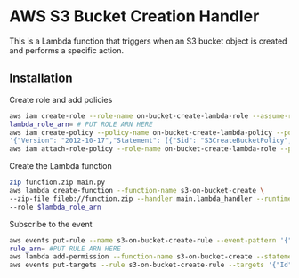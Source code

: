 # AWS S3 Bucket Creation Handler

This is a Lambda function that triggers when an S3 bucket object is created and performs a specific action.

## Installation

Create role and add policies
```bash
aws iam create-role --role-name on-bucket-create-lambda-role --assume-role-policy-document '{"Version": "2012-10-17","Statement": [{"Effect": "Allow","Principal": {"Service": "lambda.amazonaws.com"},"Action": "sts:AssumeRole"}]}'
lambda_role_arn= # PUT ROLE ARN HERE
aws iam create-policy --policy-name on-bucket-create-lambda-policy --policy-document \
'{"Version": "2012-10-17","Statement": [{"Sid": "S3CreateBucketPolicy","Effect": "Allow","Action": "lambda:InvokeFunction","Resource": "'$lambda_role_arn'","Condition": {"ArnLike": {"AWS:SourceArn": "arn:aws:s3:::*"},"StringEquals": {"aws:sourceEvent": "s3:CreateBucket"}}}]}'
aws iam attach-role-policy --role-name on-bucket-create-lambda-role --policy-arn arn:aws:iam::aws:policy/service-role/AWSLambdaBasicExecutionRole
```

Create the Lambda function
```bash
zip function.zip main.py
aws lambda create-function --function-name s3-on-bucket-create \
--zip-file fileb://function.zip --handler main.lambda_handler --runtime python3.9 \
--role $lambda_role_arn
```

Subscribe to the event
```bash
aws events put-rule --name s3-on-bucket-create-rule --event-pattern '{"source": ["aws.s3"], "detail": {"eventSource": ["s3.amazonaws.com"], "eventName": ["CreateBucket"]}}'
rule_arn= #PUT RULE ARN HERE
aws lambda add-permission --function-name s3-on-bucket-create --statement-id s3-on-bucket-create-permission --action 'lambda:InvokeFunction' --principal events.amazonaws.com --source-arn $rule_arn
aws events put-targets --rule s3-on-bucket-create-rule --targets '{"Id" : "1", "Arn": "'$lambda_role_arn'"}'
```
